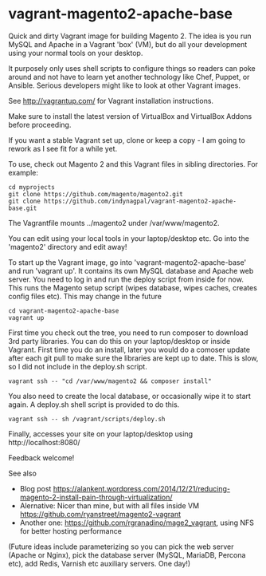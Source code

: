 vagrant-magento2-apache-base
============================

Quick and dirty Vagrant image for building Magento 2. The idea is you run
MySQL and Apache in a Vagrant 'box' (VM), but do all your development
using your normal tools on your desktop.

It purposely only uses shell scripts to configure things so readers can poke
around and not have to learn yet another technology like Chef, Puppet, or
Ansible. Serious developers might like to look at other Vagrant images.

See http://vagrantup.com/ for Vagrant installation instructions.

Make sure to install the latest version of VirtualBox and VirtualBox Addons before proceeding.

If you want a stable Vagrant set up, clone or keep a copy - I am going to
rework as I see fit for a while yet.

To use, check out Magento 2 and this Vagrant files in sibling directories.
For example:

    cd myprojects
    git clone https://github.com/magento/magento2.git
    git clone https://github.com/indynagpal/vagrant-magento2-apache-base.git

The Vagrantfile mounts ../magento2 under /var/www/magento2.

You can edit using your local tools in your laptop/desktop etc. Go into the
'magento2' directory and edit away!

To start up the Vagrant image, go into 'vagrant-magento2-apache-base' and
run 'vagrant up'. It contains its own MySQL database and Apache web server.
You need to log in and run the deploy script from inside for now. This runs
the Magento setup script (wipes database, wipes caches, creates config files
etc). This may change in the future

    cd vagrant-magento2-apache-base
    vagrant up

First time you check out the tree, you need to run composer to download 3rd
party libraries. You can do this on your laptop/desktop or inside Vagrant.
First time you do an install, later you would do a comoser update after each
git pull to make sure the libraries are kept up to date. This is slow, so I
did not include in the deploy.sh script.

    vagrant ssh -- "cd /var/www/magento2 && composer install"

You also need to create the local database, or occasionally wipe it to start
again. A deploy.sh shell script is provided to do this.

    vagrant ssh -- sh /vagrant/scripts/deploy.sh

Finally, accesses your site on your laptop/desktop using http://localhost:8080/

Feedback welcome!


See also
* Blog post https://alankent.wordpress.com/2014/12/21/reducing-magento-2-install-pain-through-virtualization/
* Alernative: Nicer than mine, but with all files inside VM https://github.com/ryanstreet/magento2-vagrant
* Another one: https://github.com/rgranadino/mage2_vagrant, using NFS for better hosting performance

(Future ideas include parameterizing so you can pick the web server (Apache or
Nginx), pick the database server (MySQL, MariaDB, Percona etc), add Redis,
Varnish etc auxiliary servers. One day!)
